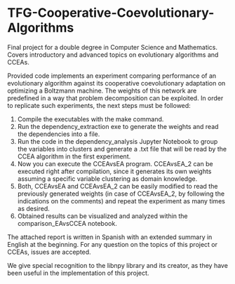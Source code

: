 # TFG-Cooperative-Coevolutionary-Algorithms
Final project for a double degree in Computer Science and Mathematics. Covers introductory and advanced topics on evolutionary algorithms and CCEAs.

Provided code implements an experiment comparing performance of an evolutionary algorithm against its cooperative coevolutionary adaptation on optimizing a Boltzmann machine. The weights of this network are predefined in a way that problem decomposition can be exploited. In order to replicate such experiments, the next steps must be followed:

  1. Compile the executables with the make command.
  2. Run the dependency_extraction exe to generate the weights and read the dependencies into a file.
  3. Run the code in the dependency_analysis Jupyter Notebook to group the variables into clusters and generate a .txt file that will be read by the CCEA algorithm in the first experiment.
  4. Now you can execute the CCEAvsEA program. CCEAvsEA_2 can be executed right after compilation, since it generates its own weights assuming a specific variable clustering as domain knowledge.
  5. Both, CCEAvsEA and CCEAvsEA_2 can be easily modified to read the previously generated weights (in case of CCEAvsEA_2, by following the indications on the comments) and repeat the experiment as many times as desired.
  6. Obtained results can be visualized and analyzed within the comparison_EAvsCCEA notebook.

The attached report is written in Spanish with an extended summary in English at the beginning. For any question on the topics of this project or CCEAs, issues are accepted.

We give special recognition to the libnpy library and its creator, as they have been useful in the implementation of this project.
